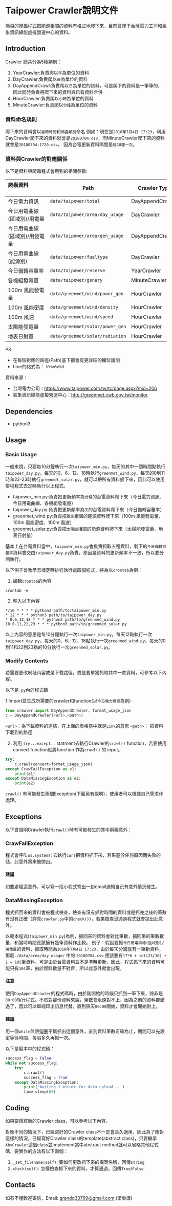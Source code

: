 # Taipower Crawler說明文件
簡易的爬蟲程式把能源相關的資料有格式地爬下來，目前會爬下台灣電力工司和氣象資訊綠能虛擬營運中心的資料。

## Introduction
Crawler 總共分為5種類別：
1. YearCrawler:負責爬以`年`為單位的資料
2. DayCrawler:負責爬以`日`為單位的資料
3. DayAppendCrawl:負責爬以`日`為單位的資料，可是爬下的資料是一筆筆的，因此同時負責將爬下來的資料與已有資料合併
4. HourCrawler:負責爬以`小時`為單位的資料
5. MinuteCrawler:負責爬以`分鐘`為單位的資料

### 資料命名規則
爬下來的資料會以`當時時間`和`爬蟲類別`命名
例如：現在是`2018年7月4日 17:23`，利用DayCrawler爬下來的資料就會是`20180704.csv`，而MinuteCrawler爬下來的資料就會是`20180704-1720.csv`。
因為台電更新資料隔間是`每10鐘一次`。

### 資料與Crawler的對應關係
以下是資料與爬蟲程式會用到的相關參數:

|爬蟲資料 &nbsp;&nbsp;&nbsp;&nbsp;&nbsp;&nbsp;&nbsp;&nbsp;&nbsp;&nbsp;&nbsp;&nbsp;&nbsp;&nbsp;&nbsp;&nbsp;&nbsp;&nbsp;&nbsp;&nbsp;&nbsp;&nbsp;&nbsp;&nbsp;&nbsp;&nbsp;&nbsp;|Path|Crawler Type|crawl() convert input function|Source Link|
|:---|---|---|---|---|
|今日電力資訊|`data/taipower/total`|DayAppendCrawler|format_usage_json()|https://www.taipower.com.tw/d006/loadGraph/loadGraph/data/loadpara.txt|
|今日用電曲線(區域別)/用電量|`data/taipower/area/day_usage`|DayCrawler|None|https://www.taipower.com.tw/d006/loadGraph/loadGraph/data/loadareas.csv|
|今日用電曲線(區域別)/用發電量|`data/taipower/area/gen_usage`|DayAppendCrawler|None|https://www.taipower.com.tw/d006/loadGraph/loadGraph/data/genloadareaperc.csv|
|今日用電曲線(能源別)|`data/taipower/fueltype`|DayCrawler|None|https://www.taipower.com.tw/d006/loadGraph/loadGraph/data/loadfueltype.csv|
|今日備轉容量率|`data/taipower/reserve`|YearCrawler|None|https://www.taipower.com.tw/d006/loadGraph/loadGraph/data/reserve.csv|
|各機組發電量|`data/taipower/genary`|MinuteCrawler|format_genary_json()|https://www.taipower.com.tw/d006/loadGraph/loadGraph/data/genary.txt|
|100m 風能發電量|`data/greenmet/wind/power_gen`|HourCrawler|None|http://greenmet.cwb.gov.tw/data/map_csv/Display/Range/Analysis/{time}/NOCWRF_03000_00_K01WEP_{time}_0000.csv|
|100m 風能密度|`data/greenmet/wind/density`|HourCrawler|None|http://greenmet.cwb.gov.tw/data/map_csv/Display/Range/Analysis/{time}/NOCWRF_03000_00_K01WED_{time}_0000.csv|
|100m 風速|`data/greenmet/wind/speed`|HourCrawler|None|http://greenmet.cwb.gov.tw/data/map_csv/Display/Range/Analysis/{time}/NOCWRF_03000_00_K01WSP_{time}_0000.csv|
|太陽能發電量|`data/greenmet/solar/power_gen`|HourCrawler|None|http://greenmet.cwb.gov.tw/data/map_csv/Display/Range/Analysis/{time}/HIMAW8_01000_00_B00SED_{time}_0000.csv|
|地表日射量|`data/greenmet/solar/radiation`|HourCrawler|None||http://greenmet.cwb.gov.tw/data/map_csv/Display/Range/Analysis/{time}/HIMAW8_01000_00_B00DIR_{time}_0000.csv

PS.
* 在每個對應的路徑(Path)底下都會有更詳細的欄位說明
* time的格式為： `%Y%m%d%H`

資料來源：
* 台灣電力公司：https://www.taipower.com.tw/tc/page.aspx?mid=206
* 氣象資訊綠能虛擬營運中心：http://greenmet.cwb.gov.tw/monitor 

## Dependencies
* python3

## Usage
### Basic Usage
一般來說，只要每10分鐘執行一次`taipower_min.py`，每天的其中一個時間點執行`taipower_day.py`，每天的0、6、12、18時執行`greenmet_wind.py`，每天的0到11時和22-23時執行`greenmet_solar.py`，就可以把所有資料抓下來，因此可以使用排程程式去定時執行以上程式。
* taipower_min.py:負責把更新頻率為`分鐘`的台電資料爬下來（今日電力資訊、今日用電曲線、各機組發電量）
* taipower_day.py:負責把更新頻率為`天`的台電資料爬下來（今日備轉容量率）
* greenmet_wind.py:負責把`風能`相關的能源資料爬下來（100m 風能發電量、100m 風能密度、100m 風速）
* greenmet_solar.py:負責把`太陽能`相關的能源資料爬下來（太陽能發電量、地表日射量）

基本上在台電資料當中，`taipower_min.py`會負責抓取五種資料，剩下的`今日備轉容量率`資料會交由`taipower_day.py`負責，原因是資料的更新頻率不一致，所以要分開執行。

以下例子會教學怎樣定時排程執行這四個程式，將為以`crontab`為例：

1. 編輯`crontab`的內容
```
crontab -e
```
2. 輸入以下內容
```
*/10 * * * * python3 path/to/taipower_min.py
* 12 * * * python3 path/to/taipower_day.py
* 0,6,12,18 * * * python3 path/to/greenmed_wind.py
10 0-11,22,23 * * * python3 path/to/greenmed_solar.py
```
以上內容的意思是每10分鐘執行一次`taipower_min.py`，每天12點執行一次`taipower_day.py`，每天的0、6、12、18點執行一次`greenmed_wind.py`，每天的0到11和22到23點的10分執行一次`greenmed_solar.py`。

### Modify Contents
若需要更改網址內容或是下載路徑，或是要單獨抓取其中一款資料，可參考以下內容。

以下是`.py`內的程式碼

1.Import並生成所需要的crawler和function(以`今日電力資訊`為例)
```python
from crawler import DayAppendCrawler, format_usage_json
c = DayAppendCrawler(<url>,<path>)
```
`<url>`：為下載資料的連結，在上面的表格當中就是`Link`的意思
`<path>`： 把資料下載到的路徑

2. 利用 `try...except..` statment去執行Crawler的`crawl()` function，若要使用convert function就將function 作為`crawl()` 的 input。
```python
try:
    c.crawl(convert=format_usage_json)
except CrawFailException as e1:
    print(e1)
except DataMissingExcetion as e2:
    print(e2)
```
`crawl()` 有可能發生兩個Exception(下面另有說明)，使用者可以根據自己需求作處理。

## Exceptions
以下會說明Crawler執行`crawl()`時有可能發生的其中兩種意外：
### CrawFailException
程式會呼叫`os.system()`去執行`curl`把資料抓下來，若果基於任何原因而失敗的話，此意外將來被拋出。

#### 建議
如要處理這意外，可以寫一段小程式寄出一封email通知自己有意外情況發生。

### DataMissingException
程式抓回來的資料會被程式檢查，檢查有沒有抓對時間的資料或是抓完之後的筆數有沒有正確（詳見`crawler.py`中的`check()`），若果檢查沒通過程式就會拋出此意外。

以範本程式(`taipower_min.py`)為例，抓回來的資料會對比筆數，抓回來的筆數數量，和當時時間應該擁有幾筆資料作比較。
例子：假設要抓`今日用電曲線(區域別)/用電量`的資料，抓取時間為`2018年7月4日 17:23`，由於每10分鐘就有一筆新資料，那麼`./data/area/day_usage/` 中的 `20180704.csv` 應該要有`17*6 + int(23/10) + 1 = 105`筆資料，可是由於台電資料並不是準時更新，因此，程式抓下來的資料可能只有`104`筆，由於資料數量不對齊，所以此意外就會出現。

#### 注意
使用`DayAppendCrawler`的程式碼時，由於剛開始的時候只抓到一筆下來，除非是`00:00`執行程式，不然對那份資料來說，筆數會永遠對不上，因為之前的資料都錯過了，因此可以單純印出訊息代替，直到隔天`00:00`開始，資料才會開始對上。


#### 建議
用一個`while`無限迴圈不斷抓出這個意外，直到資料筆數正確為止，期間可以先設定等待時間，每隔多久再抓一次。


以下是範本中的程式碼：
```python
success_flag = False
while not success_flag:
    try:
        c.crawl()
        success_flag = True
    except DataMissingException:
        print('Waiting 1 minute for data upload...')
        time.sleep(60)
```

## Coding
如果要撰寫新的Crawler class，可以參考以下內容。

對應不同的情況下，已經寫好的Crawler class不一定會長久適用，因此為了應對這樣的情況，已經寫好Crawler class的template(abstract class)，只要繼承`AbsCrawler`這個class並implement當中abstract method就可以省略其他程式碼，要實作的方法有以下兩個：
1. `_set_filename(self)`: 要如何更改抓下來的檔案名稱，回傳`string`
2. `check(self)`: 怎樣檢查抓下來的資料，才算通過，回傳`True`/`False`

## Contacts
如有不懂歡迎寄信，Email: grandq33769@gmail.com (梁樂謙)
